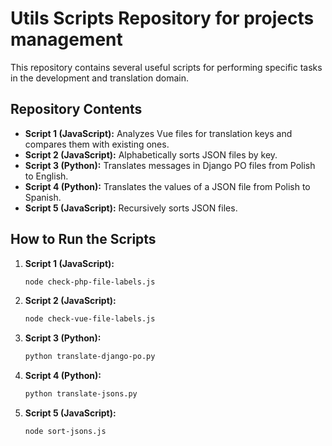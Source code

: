 # Utils Scripts Repository for projects management

This repository contains several useful scripts for performing specific tasks in the development and translation domain.

## Repository Contents

- **Script 1 (JavaScript):** Analyzes Vue files for translation keys and compares them with existing ones.
- **Script 2 (JavaScript):** Alphabetically sorts JSON files by key.
- **Script 3 (Python):** Translates messages in Django PO files from Polish to English.
- **Script 4 (Python):** Translates the values of a JSON file from Polish to Spanish.
- **Script 5 (JavaScript):** Recursively sorts JSON files.

## How to Run the Scripts

1. **Script 1 (JavaScript):**
    ```bash
    node check-php-file-labels.js
    ```

2. **Script 2 (JavaScript):**
    ```bash
    node check-vue-file-labels.js
    ```

3. **Script 3 (Python):**
    ```bash
    python translate-django-po.py
    ```

4. **Script 4 (Python):**
    ```bash
    python translate-jsons.py
    ```

5. **Script 5 (JavaScript):**
    ```bash
    node sort-jsons.js
    ```
